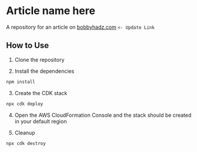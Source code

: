 # Article name here

A repository for an article on
[bobbyhadz.com](https://bobbyhadz.com/blog/aws-s3-presigned-url-react)
`<- Update Link`

## How to Use

1. Clone the repository

2. Install the dependencies

```bash
npm install
```

3. Create the CDK stack

```bash
npx cdk deploy
```

4. Open the AWS CloudFormation Console and the stack should be created in your
   default region

5. Cleanup

```bash
npx cdk destroy
```
